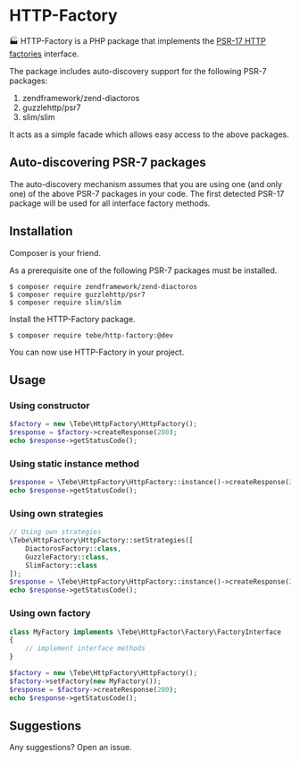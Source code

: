 # HTTP-Factory

:factory: HTTP-Factory is a PHP package that implements the [PSR-17 HTTP factories](https://www.php-fig.org/psr/psr-17/) interface.

The package includes auto-discovery support for the following PSR-7 packages:

1. zendframework/zend-diactoros
2. guzzlehttp/psr7  
3. slim/slim

It acts as a simple facade which allows easy access to the above packages.


## Auto-discovering PSR-7 packages 

The auto-discovery mechanism assumes that you are using one (and only one) of the above PSR-7 packages in your code.
The first detected PSR-17 package will be used for all interface factory methods.


## Installation

Composer is your friend.

As a prerequisite one of the following PSR-7 packages must be installed.

~~~
$ composer require zendframework/zend-diactoros
$ composer require guzzlehttp/psr7
$ composer require slim/slim
~~~

Install the HTTP-Factory package.

~~~
$ composer require tebe/http-factory:@dev
~~~

You can now use HTTP-Factory in your project.


## Usage

### Using constructor

~~~php
$factory = new \Tebe\HttpFactory\HttpFactory();
$response = $factory->createResponse(200);
echo $response->getStatusCode();
~~~

### Using static instance method

~~~php
$response = \Tebe\HttpFactory\HttpFactory::instance()->createResponse(200);
echo $response->getStatusCode();
~~~

### Using own strategies 

~~~php
// Using own strategies
\Tebe\HttpFactory\HttpFactory::setStrategies([
    DiactorosFactory::class,
    GuzzleFactory::class,
    SlimFactory::class
]);
$response = \Tebe\HttpFactory\HttpFactory::instance()->createResponse(200);
echo $response->getStatusCode();
~~~

### Using own factory

~~~php
class MyFactory implements \Tebe\HttpFactor\Factory\FactoryInterface
{
    // implement interface methods
}

$factory = new \Tebe\HttpFactory\HttpFactory();
$factory->setFactory(new MyFactory());
$response = $factory->createResponse(200);
echo $response->getStatusCode();
~~~

## Suggestions

Any suggestions? Open an issue.
